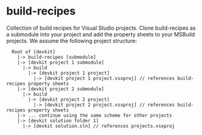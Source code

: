 # build-recipes
Collection of build recipes for Visual Studio projects. Clone build-recipes as a submodule into your project and add the property sheets to your MSBuild projects. We assume the following project structure:

```
  Root of [devkit]
    |-> build-recipes [submodule]
    |-> [devkit project 1 submodule]
      |-> build
        |-> [devkit project 1 project]
          |-> [devkit project 1 project.vsxproj] // references build-recipes property sheets
    |-> [devkit project 2 submodule]
      |-> build
        |-> [devkit project 2 project]
          |-> [devkit project 2 project.vsxproj] // references build-recipes property sheets
    |-> ... continue using the same scheme for other projects
    |-> [devkit solution folder 1]
      |-> [devkit solution.sln] // references projects.vsxproj
```
